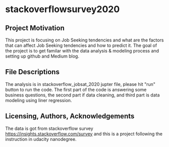 # stackoverflowsurvey2020

## Project Motivation
This project is focusing on Job Seeking tendencies and what are the factors that can affect Job Seeking tendencies and how to predict it. The goal of the project is to get familar with the data analysis & modeling process and setting up github and Medium blog.

## File Descriptions
The analysis is in stackoverflow_jobsat_2020 jupter file, please hit "run" button to run the code. The first part of the code is answering some business questions, the second part if data cleaning, and third part is data modeling using liner regression.

## Licensing, Authors, Acknowledgements
The data is got from stackoverflow survey https://insights.stackoverflow.com/survey and this is a project following the instruction in udacity nanodegree.
